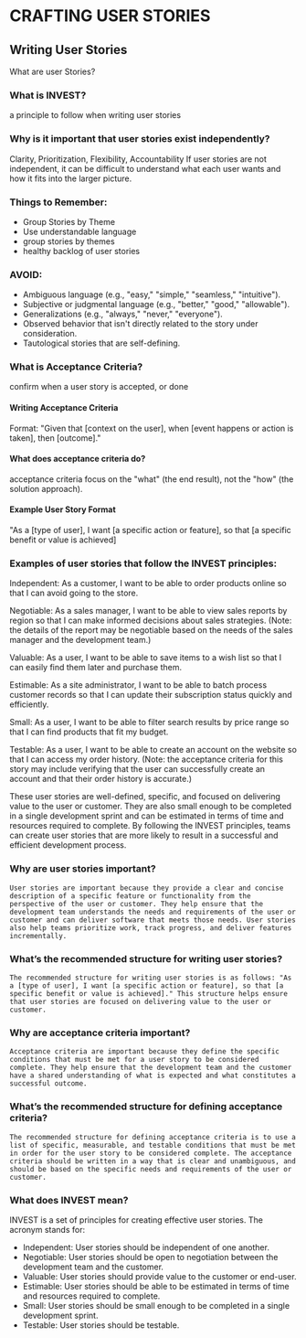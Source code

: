 
# CRAFTING USER STORIES


## Writing User Stories 

What are user Stories?

### What is INVEST? 
a principle to follow when writing user stories

### Why is it important that user stories exist independently?
Clarity, Prioritization, Flexibility, Accountability
 If user stories are not independent, it can be difficult to understand what each user wants and how it fits into the larger picture.

### Things to Remember: 
- Group Stories by Theme
- Use understandable language 
- group stories by themes 
- healthy backlog of user stories 

### AVOID:
- Ambiguous language (e.g., "easy," "simple," "seamless," "intuitive").
- Subjective or judgmental language (e.g., "better," "good," "allowable").
- Generalizations (e.g., "always," "never," "everyone").
- Observed behavior that isn't directly related to the story under consideration.
- Tautological stories that are self-defining.

### What is Acceptance Criteria? 
confirm when a user story is accepted, or done

#### Writing Acceptance Criteria 
Format: "Given that [context on the user], when [event happens or action is taken], then [outcome]."

#### What does acceptance criteria do? 
acceptance criteria focus on the "what" (the end result), not the "how" (the solution approach).

#### Example User Story Format
"As a [type of user], I want [a specific action or feature], so that [a specific benefit or value is achieved]


### Examples of user stories that follow the INVEST principles:

Independent: As a customer, I want to be able to order products online so that I can avoid going to the store.

Negotiable: As a sales manager, I want to be able to view sales reports by region so that I can make informed decisions about sales strategies. (Note: the details of the report may be negotiable based on the needs of the sales manager and the development team.)

Valuable: As a user, I want to be able to save items to a wish list so that I can easily find them later and purchase them.

Estimable: As a site administrator, I want to be able to batch process customer records so that I can update their subscription status quickly and efficiently.

Small: As a user, I want to be able to filter search results by price range so that I can find products that fit my budget.

Testable: As a user, I want to be able to create an account on the website so that I can access my order history. (Note: the acceptance criteria for this story may include verifying that the user can successfully create an account and that their order history is accurate.)

These user stories are well-defined, specific, and focused on delivering value to the user or customer. 
They are also small enough to be completed in a single development sprint and can be estimated in terms of time and resources required to complete. 
By following the INVEST principles, teams can create user stories that are more likely to result in a successful and efficient development process.



### Why are user stories important?
    User stories are important because they provide a clear and concise description of a specific feature or functionality from the perspective of the user or customer. They help ensure that the development team understands the needs and requirements of the user or customer and can deliver software that meets those needs. User stories also help teams prioritize work, track progress, and deliver features incrementally.

### What’s the recommended structure for writing user stories?
    The recommended structure for writing user stories is as follows: "As a [type of user], I want [a specific action or feature], so that [a specific benefit or value is achieved]." This structure helps ensure that user stories are focused on delivering value to the user or customer.

### Why are acceptance criteria important?
    Acceptance criteria are important because they define the specific conditions that must be met for a user story to be considered complete. They help ensure that the development team and the customer have a shared understanding of what is expected and what constitutes a successful outcome.

### What’s the recommended structure for defining acceptance criteria?
    The recommended structure for defining acceptance criteria is to use a list of specific, measurable, and testable conditions that must be met in order for the user story to be considered complete. The acceptance criteria should be written in a way that is clear and unambiguous, and should be based on the specific needs and requirements of the user or customer.

### What does INVEST mean?
INVEST is a set of principles for creating effective user stories. 
The acronym stands for:

- Independent: User stories should be independent of one another.
- Negotiable: User stories should be open to negotiation between the development team and the customer.
- Valuable: User stories should provide value to the customer or end-user.
- Estimable: User stories should be able to be estimated in terms of time and resources required to complete.
- Small: User stories should be small enough to be completed in a single development sprint.
- Testable: User stories should be testable.
